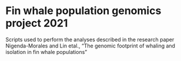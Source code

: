 # Fin whale population genomics project 2021
Scripts used to perform the analyses described in the research paper Nigenda-Morales and Lin etal., “The genomic footprint of whaling and isolation in fin whale populations”
